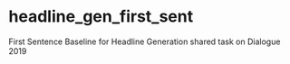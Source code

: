 # headline_gen_first_sent
First Sentence Baseline for Headline Generation shared task on Dialogue 2019
